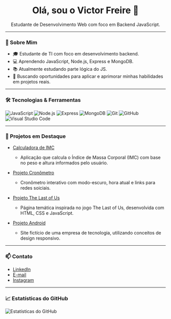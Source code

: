 <h1 align="center">Olá, sou o Victor Freire 👋</h1>

<p align="center">
  Estudante de Desenvolvimento Web com foco em Backend JavaScript.
</p>

---

### 🚀 Sobre Mim

- 🎓 Estudante de TI com foco em desenvolvimento backend.
- 💻 Aprendendo JavaScript, Node.js, Express e MongoDB.
- 📚 Atualmente estudando parte lógica do JS.
- 🎯 Buscando oportunidades para aplicar e aprimorar minhas habilidades em projetos reais.

---

### 🛠️ Tecnologias & Ferramentas

![JavaScript](https://img.shields.io/badge/-JavaScript-333333?style=flat&logo=javascript)
![Node.js](https://img.shields.io/badge/-Node.js-333333?style=flat&logo=node.js)
![Express](https://img.shields.io/badge/-Express-333333?style=flat&logo=express)
![MongoDB](https://img.shields.io/badge/-MongoDB-333333?style=flat&logo=mongodb)
![Git](https://img.shields.io/badge/-Git-333333?style=flat&logo=git)
![GitHub](https://img.shields.io/badge/-GitHub-333333?style=flat&logo=github)
![Visual Studio Code](https://img.shields.io/badge/-VS_Code-333333?style=flat&logo=visual-studio-code)

---

### 📌 Projetos em Destaque

- [Calculadora de IMC](https://github.com/victorfreireavfs/projeto-calculadora-imc)
  - Aplicação que calcula o Índice de Massa Corporal (IMC) com base no peso e altura informados pelo usuário.
  
- [Projeto Cronômetro](https://github.com/victorfreireavfs/projeto-cronometro)
  - Cronômetro interativo com modo-escuro, hora atual e links para redes soiciais.

- [Projeto The Last of Us](https://github.com/victorfreireavfs/projeto-the-last-of-us)
  - Página temática inspirada no jogo The Last of Us, desenvolvida com HTML, CSS e JavaScript.

- [Projeto Android](https://github.com/victorfreireavfs/projeto-android)
  - Site fictício de uma empresa de tecnologia, utilizando conceitos de design responsivo.


---

### 📫 Contato

- [LinkedIn](https://www.linkedin.com/in/ant%C3%B4nio-victor-freire/)
- [E-mail](mailto:victoravfs@gmail.com)
- [Instagram](https://www.instagram.com/victor.freire?igsh=emZsNDdkbjJ3eDQ5)

---

### 📈 Estatísticas do GitHub

![Estatísticas do GitHub](https://github-readme-stats.vercel.app/api?username=victorfreireavfs&show_icons=true&theme=radical)

